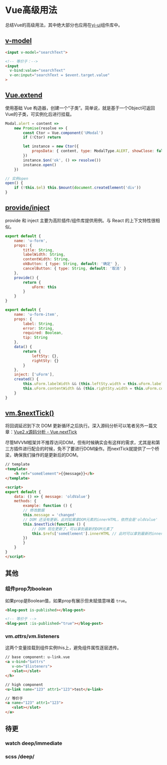 # Vue高级用法

总结Vue的高级用法，其中绝大部分也应用在[yi-ui](https://github.com/lq782655835/yi-ui)组件库中。

## [v-model](https://cn.vuejs.org/v2/guide/components-custom-events.html#%E8%87%AA%E5%AE%9A%E4%B9%89%E7%BB%84%E4%BB%B6%E7%9A%84-v-model)

``` html
<input v-model="searchText">

<!-- 等价于：-->
<input
  v-bind:value="searchText"
  v-on:input="searchText = $event.target.value"
>
```

## [Vue.extend](https://cn.vuejs.org/v2/api/index.html#Vue-extend)

使用基础 Vue 构造器，创建一个“子类”。简单说，就是基于一个Object可返回Vue的子类，可实例化后进行挂载。

``` js
Modal.alert = content =>
    new Promise(resolve => {
        const Ctor = Vue.component('UModal')
        if (!Ctor) return

        let instance = new Ctor({
            propsData: { content, type: ModalType.ALERT, showClose: false, cancelButton: '' }
        })
        instance.$on('ok', () => resolve())
        instance.open()
    })

// 实例open
open() {
    if (!this.$el) this.$mount(document.createElement('div'))
}
```

## [provide/inject](https://cn.vuejs.org/v2/api/#provide-inject)

provide 和 inject 主要为高阶插件/组件库提供用例。与 React 的上下文特性很相似。

``` js
export default {
    name: 'u-form',
    props: {
        title: String,
        labelWidth: String,
        contentWidth: String,
        okButton: { type: String, default: '确定' },
        cancelButton: { type: String, default: '取消' }
    },
    provide() {
        return {
            uForm: this
        }
    }
}
```

``` js
export default {
    name: 'u-form-item',
    props: {
        label: String,
        error: String,
        required: Boolean,
        tip: String
    },
    data() {
        return {
            leftSty: {},
            rightSty: {}
        }
    },
    inject: ['uForm'],
    created() {
        this.uForm.labelWidth && (this.leftSty.width = this.uForm.labelWidth)
        this.uForm.contentWidth && (this.rightSty.width = this.uForm.contentWidth)
    }
}
```

## [vm.$nextTick()](https://cn.vuejs.org/v2/guide/reactivity.html#%E5%BC%82%E6%AD%A5%E6%9B%B4%E6%96%B0%E9%98%9F%E5%88%97)

将回调延迟到下次 DOM 更新循环之后执行。深入源码分析可以笔者另外一篇文章：[Vue2.x源码分析 - Vue.nextTick](./vue-code-6.nextTick.md)

尽管MVVM框架并不推荐访问DOM，但有时候确实会有这样的需求，尤其是和第三方插件进行配合的时候，免不了要进行DOM操作。而nextTick就提供了一个桥梁，确保我们操作的是更新后的DOM。

``` html
// template
<template>
    <h ref="someElement">{{message}}</h>
</template>

<script>
export default {
    data: () => { message: 'oldValue'}
    methods: {
        example: function () {
        // 修改数据
        this.message = 'changed'
        // DOM 还没有更新。此时如果拿DOM元素的innerHTML，依然会是'oldValue'
        this.$nextTick(function () {
            // DOM 现在更新了，可以拿到最新的DOM元素了
            this.$refs['someElement'].innerHTML // 此时可以拿到最新的innerHTML值：'changed'
        })
        }
    }
}
</script>
```

## 其他

### 组件prop为boolean

如果prop是Boolean值，如果prop有展示但未赋值意味着 `true`。

``` html
<blog-post is-published></blog-post>

<!-- 等价于 -->
<blog-post :is-published="true"></blog-post>
```

### vm.$attrs/vm.$listeners

这两个变量挂载到组件实例this上，避免组件属性逐层透传。

``` html
// base component: u-link.vue
<a v-bind="$attrs"
   v-on="$listeners">
   <slot></slot>
</h>

// high component
<u-link name="123" attr1="123">test</u-link>

// 等价于
<a name="123" attr1="123">
   <slot></slot>
</a>
```

## 待更
### watch deep/immediate

### scss /deep/
